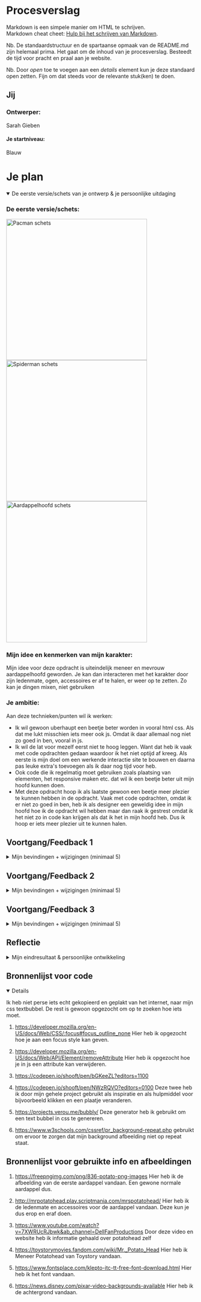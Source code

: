 # Procesverslag
Markdown is een simpele manier om HTML te schrijven.  
Markdown cheat cheet: [Hulp bij het schrijven van Markdown](https://github.com/adam-p/markdown-here/wiki/Markdown-Cheatsheet).

Nb. De standaardstructuur en de spartaanse opmaak van de README.md zijn helemaal prima. Het gaat om de inhoud van je procesverslag. Besteedt de tijd voor pracht en praal aan je website.

Nb. Door *open* toe te voegen aan een *details* element kun je deze standaard open zetten. Fijn om dat steeds voor de relevante stuk(ken) te doen.




## Jij

### Ontwerper:
Sarah Gieben

#### Je startniveau:
Blauw




# Je plan

<details open>
  <summary>De eerste versie/schets van je ontwerp & je persoonlijke uitdaging</summary>

  ### De eerste versie/schets:
  <img src="readme-images/pacman-schets.jpeg" width="375px" alt="Pacman schets">
  <img src="readme-images/spiderman-schets.jpeg" width="375px" alt="Spiderman schets">
  <img src="readme-images/Aardappelhoofd-schets.jpeg" width="375px" alt="Aardappelhoofd schets">

  ### Mijn idee en kenmerken van mijn karakter:
  Mijn idee voor deze opdracht is uiteindelijk meneer en mevrouw aardappelhoofd geworden. Je kan dan interacteren met het karakter door zijn ledenmate, ogen, accessoires er af te halen, er weer op te zetten. Zo kan je dingen mixen, niet gebruiken


  ### Je ambitie: 
  Aan deze technieken/punten wil ik werken:
  - Ik wil gewoon uberhaupt een beetje beter worden in vooral html css. Als dat me lukt misschien iets meer ook js. Omdat ik daar allemaal nog niet zo goed in ben, vooral in js.
  - Ik wil de lat voor mezelf eerst niet te hoog leggen. Want dat heb ik vaak met code opdrachten gedaan waardoor ik het niet optijd af kreeg. Als eerste is mijn doel om een werkende interactie site te bouwen en daarna pas leuke extra's toevoegen als ik daar nog tijd voor heb.
  - Ook code die ik regelmatig moet gebruiken zoals plaatsing van elementen, het responsive maken etc. dat wil ik een beetje beter uit mijn hoofd kunnen doen.
  - Met deze opdracht hoop ik als laatste gewoon een beetje meer plezier te kunnen hebben in de opdracht. Vaak met code opdrachten, omdat ik er niet zo goed in ben, heb ik als designer een geweldig idee in mijn hoofd hoe ik de opdracht wil hebben maar dan raak ik gestrest omdat ik het niet zo in code kan krijgen als dat ik het in mijn hoofd heb. Dus ik hoop er iets meer plezier uit te kunnen halen.
 
</details>




## Voortgang/Feedback 1

<details>
  <summary>
    Mijn bevindingen + wijzigingen (minimaal 5)
  </summary>

  ### Bevinding 1:
  <img src="readme-images/pacman-schets.jpeg" width="375px" alt="Pacman schets">
  Als eerste mijn Pacman schets. De schets was nog teveel een 'schets', net zoals het idee. Het leek me een moeilijk idee om te realiseren. Wel vond ik dat de iconische pacman geluidjes door de jaren heen erg leuk hadden geweest.

  #### oplossing:
  Een nieuw idee verzinnen.


  ### Bevinding 2:
  <img src="readme-images/spiderman-schets.jpeg" width="375px" alt="Spiderman schets">
  Ook mijn spiderman schets was teveel een 'schets'. Het idee vond ik een goed idee omdat het echt iets karakteristieks is van spiderman. Alleen ik had het idee niet zelf bedacht.

  #### oplossing:
  Een nieuw idee verzinnen.


  ### Bevinding 3:
  <img src="readme-images/Aardappelhoofd-schets.jpeg" width="375px" alt="Aardappelhoofd schets">
  Mijn oplossing was dus een nieuw idee verzinnen en daarvoor ook betere schetsen maken. Dit is uiteindelijk mijn nieuwe idee geworden die ik ga maken. Het was een goed idee. Ik moest wel nog nadenken over de tijdlijn en nog wat meer interactie dingen toevoegen.

  #### oplossing:
  <img src="readme-images/Aardappelhoofd-schets.jpeg" width="375px" alt="Aardappelhoofd schets">
  Wat meer interactie dingen zoals bijvoorbeeld wanneer meneer hakken aan krijgt van meevrouw dan wordt hij boos, omdat hij niet op hakken kan lopen.


  ### Bevinding 4:
  Nadenken over welke html elementen ik wellicht zou moeten gaan gebruiken in dit project.
  
  #### oplossing:
  <img src="readme-images/Aardappelhoofd-schets.jpeg" width="375px" alt="Aardappelhoofd schets">
  op deze afbeelding kan je nog zien dat ik dat met podlood erbij heb gezet.


  ### Bevinding 5:
  Research doen naar meneer aardappelhoofd.

  #### oplossing:
  Voor mijn research heb ik oude commercials bekeken van het speelgoed. Ik heb ook gekeken naar de verschillende varianten door de jaren heen en natuurlijk naar Mr. en Mrs. Potatohead in de film Toystory.
</details>




## Voortgang/Feedback 2

<details>
  <summary>Mijn bevindingen + wijzigingen (minimaal 5)</summary>
  
  ### Bevinding 1:
  Meer responsivness in mijn site. De site schaalde niet goed mee

  #### oplossing:
  <img src="readme-images/Responsiveness1.jpeg" width="375px" alt="Responsiveness kleine window">
  <img src="readme-images/Responsiveness2.jpeg" width="375px" alt="Responsiveness grote window">
  Ik heb samen met Sanne mijn site kunnen aanpassen dat de buttons mee gaan met de windowsize. Ook de aardappel schaalt beter mee dan voorheen.

 
  ### Bevinding 2:
  Ik moest nog fonts toevoegen op mijn site.

  #### oplossing:
  <img src="readme-images/Fonts.jpeg" width="375px" alt="Responsiveness kleine window">
  Dit heb ik snel en makkelijk kunnen doen. Ik heb het font van Mr. Potatohead opgezocht en gedownload. Die heb ik uiteindelijk in mijn code gezet.

  ### Bevinding 3:
  Ik moest nog aan mijn interactieve elementen werken om die werkend te maken.

  #### oplossing:
  Dit is uiteindelijk gelukt met behulp van klasgenoten, docent en studentassistent.

  ### Bevinding 4:
  Ik moest nog wat meer structuur brengen in mijn css.

  #### oplossing:
  Dit heb ik gedaan door dingen erbij te commenten.

  ### Bevinding 5:
  Bij mijn javascript kon ik ook nog wat meer comments bij zetten.

  #### oplossing:
  Dit heb ik ook gedaan door dingen bij de javascript te commenten.

</details>




## Voortgang/Feedback 3

<details>
  <summary>Mijn bevindingen + wijzigingen (minimaal 5)</summary>
  
  ### Bevinding 1:
  Als ik nog tijd heb de afbeeldingen overtrekken met illustrator.

  #### oplossing:
  De afbeeldingen zijn helaas nog een beetje pixelachtig. Dit had ik graag nog willen veranderen, maar ik heb daar helaas geen tijd meer voor gehad.


  ### Bevinding 2:
  Als ik tijd heb states op de ledenmaten erop zetten.

  #### oplossing:
  Ik heb een hover en een focus state op de ledenmate gezet, zodat het beter duidelijk wordt dat je erop kan klikken. Ook werkt de focus voor mensen die alleen een toetsenbord gebruiken.


  ### Bevinding 3:
  Kleuren in mijn root zetten.

  #### oplossing:
  Ik moest nog kleuren in mijn root zetten. Dit ging gelukkig makkelijk.


  ### Bevinding 4:
  Als ik tijd heb mijn selectoren in volgorde zetten.

  #### oplossing:
  Hier heb ik helaas geen tijd meer voor gehad.


  ### Bevinding 5:
  Mijn bronnen in mijn readme zetten.

  #### oplossing:
  Ik moest mijn gebruikte bronnen nog even in mijn readme zetten. Die kun je hier onderaan vinden:).


  ### Bevinding 6:
  Mijn aardappel nog werkend maken.  

  #### oplossing:
  De laatste fase van mijn aardappel (die met toystor) werkte nog niet helemaal. Uiteindelijk was het niet zo moeilijk in javascript. Maar het duurde wel even voordat het echt werkte.

</details>


## Reflectie

<details>
  <summary>Mijn eindresultaat & persoonlijke ontwikkeling</summary>

  ### Je uitkomst - karakteristiek screenshot(s):
 <img src="readme-images/scherm1.jpeg" width="375px" alt="Eerste scherm met interacties het final ontwerp">
  
  <img src="readme-images/scherm2.jpeg" width="375px" alt="Tweede scherm met interactie van het final ontwerp">
  
  <img src="readme-images/scherm3.jpeg" width="375px" alt="Derde scherm met interactie van het final ontwerp">
  
  <img src="readme-images/scherm4.jpeg" width="375px" alt="Vierde scherm van het final ontwerp">

  ### Dit ging goed/Heb ik geleerd: 
  Code is niet mijn sterkste vakgebied. Ik ben vooral blij als ik het vak haal. Desondanks dat het stroef ging heb ik veel geleerd. Code moet je gewoon om de zoveel tijd doen om het niet te vergeten en om er beter in te worden moet je het zelfs vaker doen dan dat. Met dit vak heb ik zeker weten mijn code kennis van vorige twee jaar opgehaald en ben ik er beter in geworden. Ik heb namelijk vooral beter leren javascripten. Iets wat ik eerder nog maar met één vak op school had gedaan. Iets wat dus ook een beetje uit mijn systeem was geraakt. Ik ben blij dat ik wel heel veel hulp kreeg van klasgenoten en mijn docent Sanne. Maar ik vind het ook goed van mezelf dat ik de code die ik van andere heb gekregen, snap.

  Wat wel in de laatste dagen van de afronding van het project kwam was de kleine tijdlijn die ik voorheen nog niet helemaal had uitgedacht. Bij mijn schetsen en idee wist ik nog niet zeker hoe ik de tijdlijn in mijn project zou moeten werven. Toen ik eenmaal Mr. Aardappelhoofd op mijn scherm had staan, kreeg ik daar een wat beter idee over. Ik ben blij dat ik dat idee nog op het laatste moment erin heb kunnen krijgen met behulp van de docent en klasgenoten.


  ### Dit was lastig/Is niet gelukt:
  Wat vond ik niet lastig... Het moeilijkste was voor mij zeker het javascripten. Hier heb ik ook het minste ervaring in. Maar dat had ik ook wel verwacht. Vorig jaar vond ik dat ook heel lastig met een vak waar ik ook voor heb gejavascript. Dat was dus iets wat ik nog lastig vond maar wat ik uiteindelijk nog wel wat van heb gedaan. Helaas is mijn project niet helemaal zo gegaan zoals ik het helemaal wilde. Ik ben in tijdsnood gekomen omdat ik een aantal dingen naarmate het project zich vorderde opnieuw heb moeten doen. Hierdoor heb ik aan het einde niet veel meer tijd gehad voor semantische dingen zowel code als uitstraling van de pagina en extra's. Dit vind ik erg jammer en had dat graag nog beter willen doen als ik iets meer tijd had gehad.

</details>




## Bronnenlijst voor code

<details open>

Ik heb niet perse iets echt gekopieerd en geplakt van het internet, naar mijn css textbubbel. De rest is gewoon opgezocht om op te zoeken hoe iets moet.

1. https://developer.mozilla.org/en-US/docs/Web/CSS/:focus#focus_outline_none
Hier heb ik opgezocht hoe je aan een focus style kan geven.

2. https://developer.mozilla.org/en-US/docs/Web/API/Element/removeAttribute
Hier heb ik opgezocht hoe je in js een attribute kan verwijderen.

3. https://codepen.io/shooft/pen/bGKeeZL?editors=1100
4. https://codepen.io/shooft/pen/NWzRQVO?editors=0100
Deze twee heb ik door mijn gehele project gebruikt als inspiratie en als hulpmiddel voor bijvoorbeeld klikken en een plaatje veranderen.

5. https://projects.verou.me/bubbly/
Deze generator heb ik gebruikt om een text bubbel in css te genereren.

6. https://www.w3schools.com/cssref/pr_background-repeat.php
gebruikt om ervoor te zorgen dat mijn background afbeelding niet op repeat staat.

## Bronnenlijst voor gebruikte info en afbeeldingen

1. https://freepngimg.com/png/836-potato-png-images
Hier heb ik de afbeelding van de eerste aardappel vandaan. Een gewone normale aardappel dus.

2. http://mrpotatohead.play.scriptmania.com/mrspotatohead/
Hier heb ik de ledenmate en accessoires voor de aardappel vandaan. Deze kun je dus erop en eraf doen.

3. https://www.youtube.com/watch?v=7XWRUcRJbwk&ab_channel=DellFanProductions
Door deze video en website heb ik informatie gehaald over potatohead zelf


4. https://toystorymovies.fandom.com/wiki/Mr._Potato_Head
Hier heb ik Meneer Potatohead van Toystory vandaan.

5. https://www.fontsplace.com/klepto-itc-tt-free-font-download.html
Hier heb ik het font vandaan.

6. https://news.disney.com/pixar-video-backgrounds-available
Hier heb ik de achtergrond vandaan.


</details>




